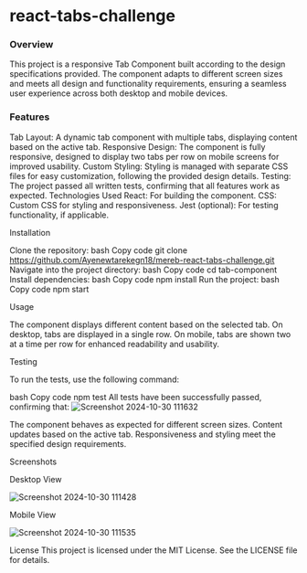 # react-tabs-challenge


### Overview

This project is a responsive Tab Component built according to the design specifications provided. The component adapts to different screen sizes and meets all design and functionality requirements, ensuring a seamless user experience across both desktop and mobile devices.

### Features

Tab Layout: A dynamic tab component with multiple tabs, displaying content based on the active tab.
Responsive Design: The component is fully responsive, designed to display two tabs per row on mobile screens for improved usability.
Custom Styling: Styling is managed with separate CSS files for easy customization, following the provided design details.
Testing: The project passed all written tests, confirming that all features work as expected.
Technologies Used
React: For building the component.
CSS: Custom CSS for styling and responsiveness.
Jest (optional): For testing functionality, if applicable.

Installation

Clone the repository:
bash
Copy code
git clone https://github.com/Ayenewtarekegn18/mereb-react-tabs-challenge.git
Navigate into the project directory:
bash
Copy code
cd tab-component
Install dependencies:
bash
Copy code
npm install
Run the project:
bash
Copy code
npm start

Usage

The component displays different content based on the selected tab. On desktop, tabs are displayed in a single row. On mobile, tabs are shown two at a time per row for enhanced readability and usability.

Testing

To run the tests, use the following command:

bash
Copy code
npm test
All tests have been successfully passed, confirming that:
![Screenshot 2024-10-30 111632](https://github.com/user-attachments/assets/aeb1155f-c833-48af-bb34-68c06daf3686)

The component behaves as expected for different screen sizes.
Content updates based on the active tab.
Responsiveness and styling meet the specified design requirements.

Screenshots

Desktop View

![Screenshot 2024-10-30 111428](https://github.com/user-attachments/assets/28a15c26-f449-4074-af6c-5b254806464d)

Mobile View

![Screenshot 2024-10-30 111535](https://github.com/user-attachments/assets/25d04534-ad53-4dcf-a45d-e07893cf7007)

License
This project is licensed under the MIT License. See the LICENSE file for details.
